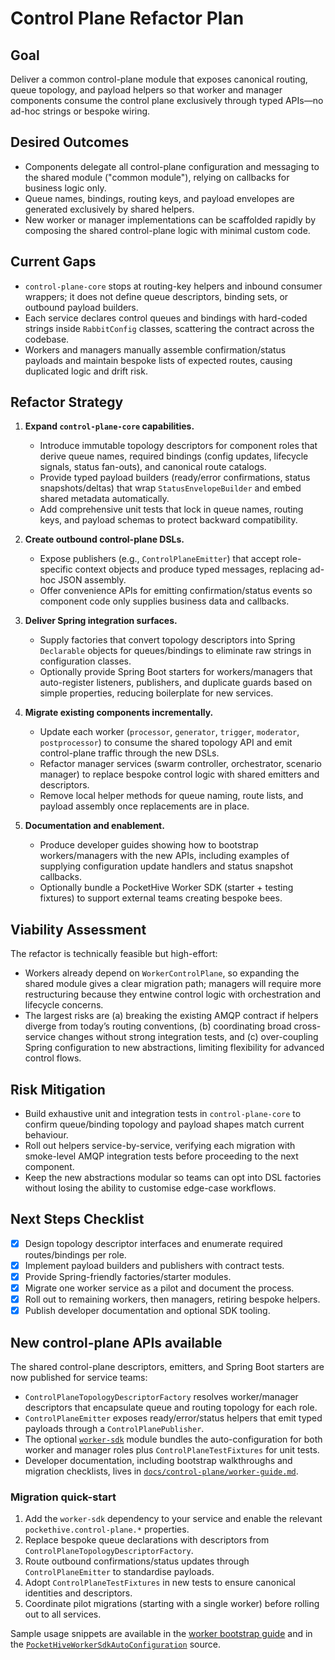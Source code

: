 # Control Plane Refactor Plan

## Goal
Deliver a common control-plane module that exposes canonical routing, queue topology, and payload helpers so that worker and manager components consume the control plane exclusively through typed APIs—no ad-hoc strings or bespoke wiring.

## Desired Outcomes
- Components delegate all control-plane configuration and messaging to the shared module ("common module"), relying on callbacks for business logic only.
- Queue names, bindings, routing keys, and payload envelopes are generated exclusively by shared helpers.
- New worker or manager implementations can be scaffolded rapidly by composing the shared control-plane logic with minimal custom code.

## Current Gaps
- `control-plane-core` stops at routing-key helpers and inbound consumer wrappers; it does not define queue descriptors, binding sets, or outbound payload builders.
- Each service declares control queues and bindings with hard-coded strings inside `RabbitConfig` classes, scattering the contract across the codebase.
- Workers and managers manually assemble confirmation/status payloads and maintain bespoke lists of expected routes, causing duplicated logic and drift risk.

## Refactor Strategy
1. **Expand `control-plane-core` capabilities.**
   - Introduce immutable topology descriptors for component roles that derive queue names, required bindings (config updates, lifecycle signals, status fan-outs), and canonical route catalogs.
   - Provide typed payload builders (ready/error confirmations, status snapshots/deltas) that wrap `StatusEnvelopeBuilder` and embed shared metadata automatically.
   - Add comprehensive unit tests that lock in queue names, routing keys, and payload schemas to protect backward compatibility.

2. **Create outbound control-plane DSLs.**
   - Expose publishers (e.g., `ControlPlaneEmitter`) that accept role-specific context objects and produce typed messages, replacing ad-hoc JSON assembly.
   - Offer convenience APIs for emitting confirmation/status events so component code only supplies business data and callbacks.

3. **Deliver Spring integration surfaces.**
   - Supply factories that convert topology descriptors into Spring `Declarable` objects for queues/bindings to eliminate raw strings in configuration classes.
   - Optionally provide Spring Boot starters for workers/managers that auto-register listeners, publishers, and duplicate guards based on simple properties, reducing boilerplate for new services.

4. **Migrate existing components incrementally.**
   - Update each worker (`processor`, `generator`, `trigger`, `moderator`, `postprocessor`) to consume the shared topology API and emit control-plane traffic through the new DSLs.
   - Refactor manager services (swarm controller, orchestrator, scenario manager) to replace bespoke control logic with shared emitters and descriptors.
   - Remove local helper methods for queue naming, route lists, and payload assembly once replacements are in place.

5. **Documentation and enablement.**
   - Produce developer guides showing how to bootstrap workers/managers with the new APIs, including examples of supplying configuration update handlers and status snapshot callbacks.
   - Optionally bundle a PocketHive Worker SDK (starter + testing fixtures) to support external teams creating bespoke bees.

## Viability Assessment
The refactor is technically feasible but high-effort:
- Workers already depend on `WorkerControlPlane`, so expanding the shared module gives a clear migration path; managers will require more restructuring because they entwine control logic with orchestration and lifecycle concerns.
- The largest risks are (a) breaking the existing AMQP contract if helpers diverge from today’s routing conventions, (b) coordinating broad cross-service changes without strong integration tests, and (c) over-coupling Spring configuration to new abstractions, limiting flexibility for advanced control flows.

## Risk Mitigation
- Build exhaustive unit and integration tests in `control-plane-core` to confirm queue/binding topology and payload shapes match current behaviour.
- Roll out helpers service-by-service, verifying each migration with smoke-level AMQP integration tests before proceeding to the next component.
- Keep the new abstractions modular so teams can opt into DSL factories without losing the ability to customise edge-case workflows.

## Next Steps Checklist
- [x] Design topology descriptor interfaces and enumerate required routes/bindings per role.
- [x] Implement payload builders and publishers with contract tests.
- [x] Provide Spring-friendly factories/starter modules.
- [x] Migrate one worker service as a pilot and document the process.
- [x] Roll out to remaining workers, then managers, retiring bespoke helpers.
- [x] Publish developer documentation and optional SDK tooling.

## New control-plane APIs available

The shared control-plane descriptors, emitters, and Spring Boot starters are now published for service teams:

- `ControlPlaneTopologyDescriptorFactory` resolves worker/manager descriptors that encapsulate queue and routing
  topology for each role.
- `ControlPlaneEmitter` exposes ready/error/status helpers that emit typed payloads through a `ControlPlanePublisher`.
- The optional [`worker-sdk`](../common/worker-sdk/README.md) module bundles the auto-configuration for both worker and
  manager roles plus `ControlPlaneTestFixtures` for unit tests.
- Developer documentation, including bootstrap walkthroughs and migration checklists, lives in
  [`docs/control-plane/worker-guide.md`](control-plane/worker-guide.md).

### Migration quick-start

1. Add the `worker-sdk` dependency to your service and enable the relevant `pockethive.control-plane.*` properties.
2. Replace bespoke queue declarations with descriptors from `ControlPlaneTopologyDescriptorFactory`.
3. Route outbound confirmations/status updates through `ControlPlaneEmitter` to standardise payloads.
4. Adopt `ControlPlaneTestFixtures` in new tests to ensure canonical identities and descriptors.
5. Coordinate pilot migrations (starting with a single worker) before rolling out to all services.

Sample usage snippets are available in the [worker bootstrap guide](control-plane/worker-guide.md) and in the
[`PocketHiveWorkerSdkAutoConfiguration`](../common/worker-sdk/src/main/java/io/pockethive/worker/sdk/autoconfigure/PocketHiveWorkerSdkAutoConfiguration.java)
source.
